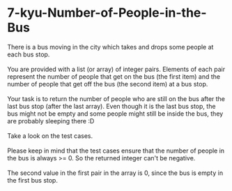 # 7-kyu-Number-of-People-in-the-Bus
There is a bus moving in the city which takes and drops some people at each bus stop.
<br><br>
You are provided with a list (or array) of integer pairs. Elements of each pair represent the number of people that get on the bus (the first item) and the number of people that get off the bus (the second item) at a bus stop.
<br><br>
Your task is to return the number of people who are still on the bus after the last bus stop (after the last array). Even though it is the last bus stop, the bus might not be empty and some people might still be inside the bus, they are probably sleeping there :D
<br><br>
Take a look on the test cases.
<br><br>
Please keep in mind that the test cases ensure that the number of people in the bus is always >= 0. So the returned integer can't be negative.
<br><br>
The second value in the first pair in the array is 0, since the bus is empty in the first bus stop.
